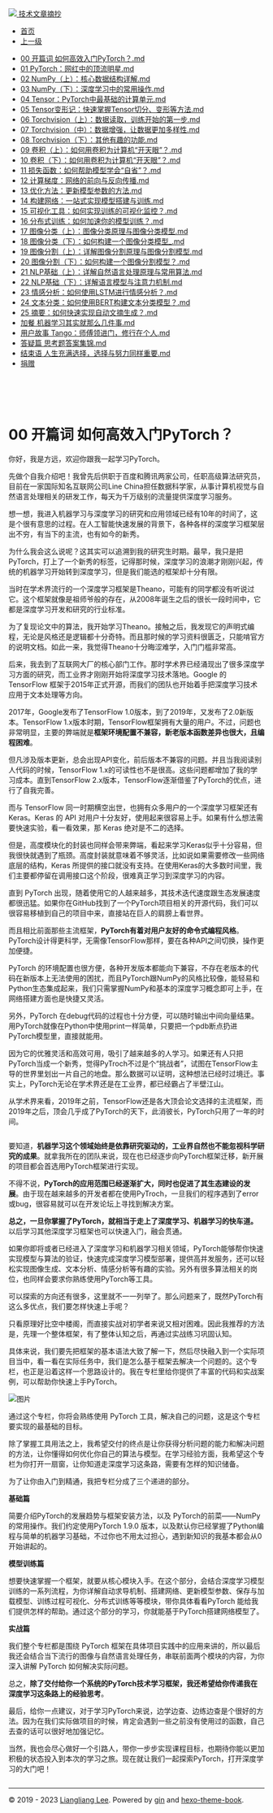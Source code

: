 <!DOCTYPE html>

<html xmlns="http://www.w3.org/1999/xhtml">
<head>
<head>
<meta content="text/html; charset=utf-8" http-equiv="Content-Type"/>
<meta content="width=device-width, initial-scale=1, maximum-scale=1.0, user-scalable=no" name="viewport"/>
<meta content="zh-cn" http-equiv="content-language"/>
<meta content="00 开篇词 如何高效入门PyTorch？" name="description"/>
<link href="/static/favicon.png" rel="icon"/>
<title>00 开篇词 如何高效入门PyTorch？ </title>
<link href="/static/index.css" rel="stylesheet"/>
<link href="/static/highlight.min.css" rel="stylesheet"/>
<script src="/static/highlight.min.js"></script>
<meta content="Hexo 4.2.0" name="generator"/>

</head>
<body>
<div class="book-container">
<div class="book-sidebar">
<div class="book-brand">
<a href="/">
<img src="/static/favicon.png"/>
<span>技术文章摘抄</span>
</a>
</div>
<div class="book-menu uncollapsible">
<ul class="uncollapsible">
<li><a class="current-tab" href="/">首页</a></li>
<li><a href="../">上一级</a></li>
</ul>
<ul class="uncollapsible">
<li>
<a class="menu-item" href="/%e4%b8%93%e6%a0%8f/PyTorch%e6%b7%b1%e5%ba%a6%e5%ad%a6%e4%b9%a0%e5%ae%9e%e6%88%98/00%20%e5%bc%80%e7%af%87%e8%af%8d%20%e5%a6%82%e4%bd%95%e9%ab%98%e6%95%88%e5%85%a5%e9%97%a8PyTorch%ef%bc%9f.md" id="00 开篇词 如何高效入门PyTorch？.md">00 开篇词 如何高效入门PyTorch？.md</a>
</li>
<li>
<a class="menu-item" href="/%e4%b8%93%e6%a0%8f/PyTorch%e6%b7%b1%e5%ba%a6%e5%ad%a6%e4%b9%a0%e5%ae%9e%e6%88%98/01%20PyTorch%ef%bc%9a%e7%bd%91%e7%ba%a2%e4%b8%ad%e7%9a%84%e9%a1%b6%e6%b5%81%e6%98%8e%e6%98%9f.md" id="01 PyTorch：网红中的顶流明星.md">01 PyTorch：网红中的顶流明星.md</a>
</li>
<li>
<a class="menu-item" href="/%e4%b8%93%e6%a0%8f/PyTorch%e6%b7%b1%e5%ba%a6%e5%ad%a6%e4%b9%a0%e5%ae%9e%e6%88%98/02%20NumPy%ef%bc%88%e4%b8%8a%ef%bc%89%ef%bc%9a%e6%a0%b8%e5%bf%83%e6%95%b0%e6%8d%ae%e7%bb%93%e6%9e%84%e8%af%a6%e8%a7%a3.md" id="02 NumPy（上）：核心数据结构详解.md">02 NumPy（上）：核心数据结构详解.md</a>
</li>
<li>
<a class="menu-item" href="/%e4%b8%93%e6%a0%8f/PyTorch%e6%b7%b1%e5%ba%a6%e5%ad%a6%e4%b9%a0%e5%ae%9e%e6%88%98/03%20NumPy%ef%bc%88%e4%b8%8b%ef%bc%89%ef%bc%9a%e6%b7%b1%e5%ba%a6%e5%ad%a6%e4%b9%a0%e4%b8%ad%e7%9a%84%e5%b8%b8%e7%94%a8%e6%93%8d%e4%bd%9c.md" id="03 NumPy（下）：深度学习中的常用操作.md">03 NumPy（下）：深度学习中的常用操作.md</a>
</li>
<li>
<a class="menu-item" href="/%e4%b8%93%e6%a0%8f/PyTorch%e6%b7%b1%e5%ba%a6%e5%ad%a6%e4%b9%a0%e5%ae%9e%e6%88%98/04%20Tensor%ef%bc%9aPyTorch%e4%b8%ad%e6%9c%80%e5%9f%ba%e7%a1%80%e7%9a%84%e8%ae%a1%e7%ae%97%e5%8d%95%e5%85%83.md" id="04 Tensor：PyTorch中最基础的计算单元.md">04 Tensor：PyTorch中最基础的计算单元.md</a>
</li>
<li>
<a class="menu-item" href="/%e4%b8%93%e6%a0%8f/PyTorch%e6%b7%b1%e5%ba%a6%e5%ad%a6%e4%b9%a0%e5%ae%9e%e6%88%98/05%20Tensor%e5%8f%98%e5%bd%a2%e8%ae%b0%ef%bc%9a%e5%bf%ab%e9%80%9f%e6%8e%8c%e6%8f%a1Tensor%e5%88%87%e5%88%86%e3%80%81%e5%8f%98%e5%bd%a2%e7%ad%89%e6%96%b9%e6%b3%95.md" id="05 Tensor变形记：快速掌握Tensor切分、变形等方法.md">05 Tensor变形记：快速掌握Tensor切分、变形等方法.md</a>
</li>
<li>
<a class="menu-item" href="/%e4%b8%93%e6%a0%8f/PyTorch%e6%b7%b1%e5%ba%a6%e5%ad%a6%e4%b9%a0%e5%ae%9e%e6%88%98/06%20Torchvision%ef%bc%88%e4%b8%8a%ef%bc%89%ef%bc%9a%e6%95%b0%e6%8d%ae%e8%af%bb%e5%8f%96%ef%bc%8c%e8%ae%ad%e7%bb%83%e5%bc%80%e5%a7%8b%e7%9a%84%e7%ac%ac%e4%b8%80%e6%ad%a5.md" id="06 Torchvision（上）：数据读取，训练开始的第一步.md">06 Torchvision（上）：数据读取，训练开始的第一步.md</a>
</li>
<li>
<a class="menu-item" href="/%e4%b8%93%e6%a0%8f/PyTorch%e6%b7%b1%e5%ba%a6%e5%ad%a6%e4%b9%a0%e5%ae%9e%e6%88%98/07%20Torchvision%ef%bc%88%e4%b8%ad%ef%bc%89%ef%bc%9a%e6%95%b0%e6%8d%ae%e5%a2%9e%e5%bc%ba%ef%bc%8c%e8%ae%a9%e6%95%b0%e6%8d%ae%e6%9b%b4%e5%8a%a0%e5%a4%9a%e6%a0%b7%e6%80%a7.md" id="07 Torchvision（中）：数据增强，让数据更加多样性.md">07 Torchvision（中）：数据增强，让数据更加多样性.md</a>
</li>
<li>
<a class="menu-item" href="/%e4%b8%93%e6%a0%8f/PyTorch%e6%b7%b1%e5%ba%a6%e5%ad%a6%e4%b9%a0%e5%ae%9e%e6%88%98/08%20Torchvision%ef%bc%88%e4%b8%8b%ef%bc%89%ef%bc%9a%e5%85%b6%e4%bb%96%e6%9c%89%e8%b6%a3%e7%9a%84%e5%8a%9f%e8%83%bd.md" id="08 Torchvision（下）：其他有趣的功能.md">08 Torchvision（下）：其他有趣的功能.md</a>
</li>
<li>
<a class="menu-item" href="/%e4%b8%93%e6%a0%8f/PyTorch%e6%b7%b1%e5%ba%a6%e5%ad%a6%e4%b9%a0%e5%ae%9e%e6%88%98/09%20%e5%8d%b7%e7%a7%af%ef%bc%88%e4%b8%8a%ef%bc%89%ef%bc%9a%e5%a6%82%e4%bd%95%e7%94%a8%e5%8d%b7%e7%a7%af%e4%b8%ba%e8%ae%a1%e7%ae%97%e6%9c%ba%e2%80%9c%e5%bc%80%e5%a4%a9%e7%9c%bc%e2%80%9d%ef%bc%9f.md" id="09 卷积（上）：如何用卷积为计算机“开天眼”？.md">09 卷积（上）：如何用卷积为计算机“开天眼”？.md</a>
</li>
<li>
<a class="menu-item" href="/%e4%b8%93%e6%a0%8f/PyTorch%e6%b7%b1%e5%ba%a6%e5%ad%a6%e4%b9%a0%e5%ae%9e%e6%88%98/10%20%e5%8d%b7%e7%a7%af%ef%bc%88%e4%b8%8b%ef%bc%89%ef%bc%9a%e5%a6%82%e4%bd%95%e7%94%a8%e5%8d%b7%e7%a7%af%e4%b8%ba%e8%ae%a1%e7%ae%97%e6%9c%ba%e2%80%9c%e5%bc%80%e5%a4%a9%e7%9c%bc%e2%80%9d%ef%bc%9f.md" id="10 卷积（下）：如何用卷积为计算机“开天眼”？.md">10 卷积（下）：如何用卷积为计算机“开天眼”？.md</a>
</li>
<li>
<a class="menu-item" href="/%e4%b8%93%e6%a0%8f/PyTorch%e6%b7%b1%e5%ba%a6%e5%ad%a6%e4%b9%a0%e5%ae%9e%e6%88%98/11%20%e6%8d%9f%e5%a4%b1%e5%87%bd%e6%95%b0%ef%bc%9a%e5%a6%82%e4%bd%95%e5%b8%ae%e5%8a%a9%e6%a8%a1%e5%9e%8b%e5%ad%a6%e4%bc%9a%e2%80%9c%e8%87%aa%e7%9c%81%e2%80%9d%ef%bc%9f.md" id="11 损失函数：如何帮助模型学会“自省”？.md">11 损失函数：如何帮助模型学会“自省”？.md</a>
</li>
<li>
<a class="menu-item" href="/%e4%b8%93%e6%a0%8f/PyTorch%e6%b7%b1%e5%ba%a6%e5%ad%a6%e4%b9%a0%e5%ae%9e%e6%88%98/12%20%e8%ae%a1%e7%ae%97%e6%a2%af%e5%ba%a6%ef%bc%9a%e7%bd%91%e7%bb%9c%e7%9a%84%e5%89%8d%e5%90%91%e4%b8%8e%e5%8f%8d%e5%90%91%e4%bc%a0%e6%92%ad.md" id="12 计算梯度：网络的前向与反向传播.md">12 计算梯度：网络的前向与反向传播.md</a>
</li>
<li>
<a class="menu-item" href="/%e4%b8%93%e6%a0%8f/PyTorch%e6%b7%b1%e5%ba%a6%e5%ad%a6%e4%b9%a0%e5%ae%9e%e6%88%98/13%20%e4%bc%98%e5%8c%96%e6%96%b9%e6%b3%95%ef%bc%9a%e6%9b%b4%e6%96%b0%e6%a8%a1%e5%9e%8b%e5%8f%82%e6%95%b0%e7%9a%84%e6%96%b9%e6%b3%95.md" id="13 优化方法：更新模型参数的方法.md">13 优化方法：更新模型参数的方法.md</a>
</li>
<li>
<a class="menu-item" href="/%e4%b8%93%e6%a0%8f/PyTorch%e6%b7%b1%e5%ba%a6%e5%ad%a6%e4%b9%a0%e5%ae%9e%e6%88%98/14%20%e6%9e%84%e5%bb%ba%e7%bd%91%e7%bb%9c%ef%bc%9a%e4%b8%80%e7%ab%99%e5%bc%8f%e5%ae%9e%e7%8e%b0%e6%a8%a1%e5%9e%8b%e6%90%ad%e5%bb%ba%e4%b8%8e%e8%ae%ad%e7%bb%83.md" id="14 构建网络：一站式实现模型搭建与训练.md">14 构建网络：一站式实现模型搭建与训练.md</a>
</li>
<li>
<a class="menu-item" href="/%e4%b8%93%e6%a0%8f/PyTorch%e6%b7%b1%e5%ba%a6%e5%ad%a6%e4%b9%a0%e5%ae%9e%e6%88%98/15%20%e5%8f%af%e8%a7%86%e5%8c%96%e5%b7%a5%e5%85%b7%ef%bc%9a%e5%a6%82%e4%bd%95%e5%ae%9e%e7%8e%b0%e8%ae%ad%e7%bb%83%e7%9a%84%e5%8f%af%e8%a7%86%e5%8c%96%e7%9b%91%e6%8e%a7%ef%bc%9f.md" id="15 可视化工具：如何实现训练的可视化监控？.md">15 可视化工具：如何实现训练的可视化监控？.md</a>
</li>
<li>
<a class="menu-item" href="/%e4%b8%93%e6%a0%8f/PyTorch%e6%b7%b1%e5%ba%a6%e5%ad%a6%e4%b9%a0%e5%ae%9e%e6%88%98/16%20%e5%88%86%e5%b8%83%e5%bc%8f%e8%ae%ad%e7%bb%83%ef%bc%9a%e5%a6%82%e4%bd%95%e5%8a%a0%e9%80%9f%e4%bd%a0%e7%9a%84%e6%a8%a1%e5%9e%8b%e8%ae%ad%e7%bb%83%ef%bc%9f.md" id="16 分布式训练：如何加速你的模型训练？.md">16 分布式训练：如何加速你的模型训练？.md</a>
</li>
<li>
<a class="menu-item" href="/%e4%b8%93%e6%a0%8f/PyTorch%e6%b7%b1%e5%ba%a6%e5%ad%a6%e4%b9%a0%e5%ae%9e%e6%88%98/17%20%e5%9b%be%e5%83%8f%e5%88%86%e7%b1%bb%ef%bc%88%e4%b8%8a%ef%bc%89%ef%bc%9a%e5%9b%be%e5%83%8f%e5%88%86%e7%b1%bb%e5%8e%9f%e7%90%86%e4%b8%8e%e5%9b%be%e5%83%8f%e5%88%86%e7%b1%bb%e6%a8%a1%e5%9e%8b.md" id="17 图像分类（上）：图像分类原理与图像分类模型.md">17 图像分类（上）：图像分类原理与图像分类模型.md</a>
</li>
<li>
<a class="menu-item" href="/%e4%b8%93%e6%a0%8f/PyTorch%e6%b7%b1%e5%ba%a6%e5%ad%a6%e4%b9%a0%e5%ae%9e%e6%88%98/18%20%e5%9b%be%e5%83%8f%e5%88%86%e7%b1%bb%ef%bc%88%e4%b8%8b%ef%bc%89%ef%bc%9a%e5%a6%82%e4%bd%95%e6%9e%84%e5%bb%ba%e4%b8%80%e4%b8%aa%e5%9b%be%e5%83%8f%e5%88%86%e7%b1%bb%e6%a8%a1%e5%9e%8b_.md" id="18 图像分类（下）：如何构建一个图像分类模型_.md">18 图像分类（下）：如何构建一个图像分类模型_.md</a>
</li>
<li>
<a class="menu-item" href="/%e4%b8%93%e6%a0%8f/PyTorch%e6%b7%b1%e5%ba%a6%e5%ad%a6%e4%b9%a0%e5%ae%9e%e6%88%98/19%20%e5%9b%be%e5%83%8f%e5%88%86%e5%89%b2%ef%bc%88%e4%b8%8a%ef%bc%89%ef%bc%9a%e8%af%a6%e8%a7%a3%e5%9b%be%e5%83%8f%e5%88%86%e5%89%b2%e5%8e%9f%e7%90%86%e4%b8%8e%e5%9b%be%e5%83%8f%e5%88%86%e5%89%b2%e6%a8%a1%e5%9e%8b.md" id="19 图像分割（上）：详解图像分割原理与图像分割模型.md">19 图像分割（上）：详解图像分割原理与图像分割模型.md</a>
</li>
<li>
<a class="menu-item" href="/%e4%b8%93%e6%a0%8f/PyTorch%e6%b7%b1%e5%ba%a6%e5%ad%a6%e4%b9%a0%e5%ae%9e%e6%88%98/20%20%e5%9b%be%e5%83%8f%e5%88%86%e5%89%b2%ef%bc%88%e4%b8%8b%ef%bc%89%ef%bc%9a%e5%a6%82%e4%bd%95%e6%9e%84%e5%bb%ba%e4%b8%80%e4%b8%aa%e5%9b%be%e5%83%8f%e5%88%86%e5%89%b2%e6%a8%a1%e5%9e%8b%ef%bc%9f.md" id="20 图像分割（下）：如何构建一个图像分割模型？.md">20 图像分割（下）：如何构建一个图像分割模型？.md</a>
</li>
<li>
<a class="menu-item" href="/%e4%b8%93%e6%a0%8f/PyTorch%e6%b7%b1%e5%ba%a6%e5%ad%a6%e4%b9%a0%e5%ae%9e%e6%88%98/21%20NLP%e5%9f%ba%e7%a1%80%ef%bc%88%e4%b8%8a%ef%bc%89%ef%bc%9a%e8%af%a6%e8%a7%a3%e8%87%aa%e7%84%b6%e8%af%ad%e8%a8%80%e5%a4%84%e7%90%86%e5%8e%9f%e7%90%86%e4%b8%8e%e5%b8%b8%e7%94%a8%e7%ae%97%e6%b3%95.md" id="21 NLP基础（上）：详解自然语言处理原理与常用算法.md">21 NLP基础（上）：详解自然语言处理原理与常用算法.md</a>
</li>
<li>
<a class="menu-item" href="/%e4%b8%93%e6%a0%8f/PyTorch%e6%b7%b1%e5%ba%a6%e5%ad%a6%e4%b9%a0%e5%ae%9e%e6%88%98/22%20NLP%e5%9f%ba%e7%a1%80%ef%bc%88%e4%b8%8b%ef%bc%89%ef%bc%9a%e8%af%a6%e8%a7%a3%e8%af%ad%e8%a8%80%e6%a8%a1%e5%9e%8b%e4%b8%8e%e6%b3%a8%e6%84%8f%e5%8a%9b%e6%9c%ba%e5%88%b6.md" id="22 NLP基础（下）：详解语言模型与注意力机制.md">22 NLP基础（下）：详解语言模型与注意力机制.md</a>
</li>
<li>
<a class="menu-item" href="/%e4%b8%93%e6%a0%8f/PyTorch%e6%b7%b1%e5%ba%a6%e5%ad%a6%e4%b9%a0%e5%ae%9e%e6%88%98/23%20%e6%83%85%e6%84%9f%e5%88%86%e6%9e%90%ef%bc%9a%e5%a6%82%e4%bd%95%e4%bd%bf%e7%94%a8LSTM%e8%bf%9b%e8%a1%8c%e6%83%85%e6%84%9f%e5%88%86%e6%9e%90%ef%bc%9f.md" id="23 情感分析：如何使用LSTM进行情感分析？.md">23 情感分析：如何使用LSTM进行情感分析？.md</a>
</li>
<li>
<a class="menu-item" href="/%e4%b8%93%e6%a0%8f/PyTorch%e6%b7%b1%e5%ba%a6%e5%ad%a6%e4%b9%a0%e5%ae%9e%e6%88%98/24%20%e6%96%87%e6%9c%ac%e5%88%86%e7%b1%bb%ef%bc%9a%e5%a6%82%e4%bd%95%e4%bd%bf%e7%94%a8BERT%e6%9e%84%e5%bb%ba%e6%96%87%e6%9c%ac%e5%88%86%e7%b1%bb%e6%a8%a1%e5%9e%8b%ef%bc%9f.md" id="24 文本分类：如何使用BERT构建文本分类模型？.md">24 文本分类：如何使用BERT构建文本分类模型？.md</a>
</li>
<li>
<a class="menu-item" href="/%e4%b8%93%e6%a0%8f/PyTorch%e6%b7%b1%e5%ba%a6%e5%ad%a6%e4%b9%a0%e5%ae%9e%e6%88%98/25%20%e6%91%98%e8%a6%81%ef%bc%9a%e5%a6%82%e4%bd%95%e5%bf%ab%e9%80%9f%e5%ae%9e%e7%8e%b0%e8%87%aa%e5%8a%a8%e6%96%87%e6%91%98%e7%94%9f%e6%88%90%ef%bc%9f.md" id="25 摘要：如何快速实现自动文摘生成？.md">25 摘要：如何快速实现自动文摘生成？.md</a>
</li>
<li>
<a class="menu-item" href="/%e4%b8%93%e6%a0%8f/PyTorch%e6%b7%b1%e5%ba%a6%e5%ad%a6%e4%b9%a0%e5%ae%9e%e6%88%98/%e5%8a%a0%e9%a4%90%20%e6%9c%ba%e5%99%a8%e5%ad%a6%e4%b9%a0%e5%85%b6%e5%ae%9e%e5%b0%b1%e9%82%a3%e4%b9%88%e5%87%a0%e4%bb%b6%e4%ba%8b.md" id="加餐 机器学习其实就那么几件事.md">加餐 机器学习其实就那么几件事.md</a>
</li>
<li>
<a class="menu-item" href="/%e4%b8%93%e6%a0%8f/PyTorch%e6%b7%b1%e5%ba%a6%e5%ad%a6%e4%b9%a0%e5%ae%9e%e6%88%98/%e7%94%a8%e6%88%b7%e6%95%85%e4%ba%8b%20Tango%ef%bc%9a%e5%b8%88%e5%82%85%e9%a2%86%e8%bf%9b%e9%97%a8%ef%bc%8c%e4%bf%ae%e8%a1%8c%e5%9c%a8%e4%b8%aa%e4%ba%ba.md" id="用户故事 Tango：师傅领进门，修行在个人.md">用户故事 Tango：师傅领进门，修行在个人.md</a>
</li>
<li>
<a class="menu-item" href="/%e4%b8%93%e6%a0%8f/PyTorch%e6%b7%b1%e5%ba%a6%e5%ad%a6%e4%b9%a0%e5%ae%9e%e6%88%98/%e7%ad%94%e7%96%91%e7%af%87%20%e6%80%9d%e8%80%83%e9%a2%98%e7%ad%94%e6%a1%88%e9%9b%86%e9%94%a6.md" id="答疑篇 思考题答案集锦.md">答疑篇 思考题答案集锦.md</a>
</li>
<li>
<a class="menu-item" href="/%e4%b8%93%e6%a0%8f/PyTorch%e6%b7%b1%e5%ba%a6%e5%ad%a6%e4%b9%a0%e5%ae%9e%e6%88%98/%e7%bb%93%e6%9d%9f%e8%af%ad%20%e4%ba%ba%e7%94%9f%e5%85%85%e6%bb%a1%e9%80%89%e6%8b%a9%ef%bc%8c%e9%80%89%e6%8b%a9%e4%b8%8e%e5%8a%aa%e5%8a%9b%e5%90%8c%e6%a0%b7%e9%87%8d%e8%a6%81.md" id="结束语 人生充满选择，选择与努力同样重要.md">结束语 人生充满选择，选择与努力同样重要.md</a>
</li>
<li><a href="/assets/捐赠.md">捐赠</a></li>
</ul>
</div>
</div>
<div class="sidebar-toggle" onclick="sidebar_toggle()" onmouseleave="remove_inner()" onmouseover="add_inner()">
<div class="sidebar-toggle-inner"></div>
</div>
<div class="off-canvas-content">
<div class="columns">
<div class="column col-12 col-lg-12">
<div class="book-navbar">
<header class="navbar">
<section class="navbar-section">
<a onclick="open_sidebar()">
<i class="icon icon-menu"></i>
</a>
</section>
</header>
</div>
<div class="book-content" style="max-width: 960px; margin: 0 auto;
    overflow-x: auto;
    overflow-y: hidden;">
<div class="book-post">

<p align="center" id="tip"></p>
<h1 class="title" data-id="00 开篇词 如何高效入门PyTorch？" id="title">00 开篇词 如何高效入门PyTorch？</h1>
<div><p>你好，我是方远，欢迎你跟我一起学习PyTorch。</p>
<p>先做个自我介绍吧！我曾先后供职于百度和腾讯两家公司，任职高级算法研究员，目前在一家国际知名互联网公司Line China担任数据科学家，从事计算机视觉与自然语言处理相关的研发工作，每天为千万级别的流量提供深度学习服务。</p>
<p>想一想，我进入机器学习与深度学习的研究和应用领域已经有10年的时间了，这是个很有意思的过程。在人工智能快速发展的背景下，各种各样的深度学习框架层出不穷，有当下的主流，也有如今的新秀。</p>
<p>为什么我会这么说呢？这其实可以追溯到我的研究生时期。最早，我只是把PyTorch，打上了一个新秀的标签，记得那时候，深度学习的浪潮才刚刚兴起，传统的机器学习开始转到深度学习，但是我们能选的框架却十分有限。</p>
<p>当时在学术界流行的一个深度学习框架是Theano，可能有的同学都没有听说过它。这个框架就像是祖师爷般的存在，从2008年诞生之后的很长一段时间中，它都是深度学习开发和研究的行业标准。</p>
<p>为了复现论文中的算法，我开始学习Theano。接触之后，我发现它的声明式编程，无论是风格还是逻辑都十分奇特。而且那时候的学习资料很匮乏，只能啃官方的说明文档。如此一来，我觉得Theano十分晦涩难学，入门门槛非常高。</p>
<p>后来，我去到了互联网大厂的核心部门工作。那时学术界已经涌现出了很多深度学习方面的研究，而工业界才刚刚开始将深度学习技术落地。Google 的 TensorFlow 框架于2015年正式开源，而我们的团队也开始着手把深度学习技术应用于文本处理等方向。</p>
<p>2017年，Google发布了TensorFlow 1.0版本，到了2019年，又发布了2.0新版本。TensorFlow 1.x版本时期，TensorFlow框架拥有大量的用户。不过，问题也非常明显，主要的弊端就是<strong>框架环境配置不兼容，新老版本函数差异也很大，且编程困难</strong>。</p>
<p>但凡涉及版本更新，总会出现API变化，前后版本不兼容的问题。并且当我阅读别人代码的时候，TensorFlow 1.x的可读性也不是很高。这些问题都增加了我的学习成本。直到TensorFlow 2.x版本，TensorFlow逐渐借鉴了PyTorch的优点，进行了自我完善。</p>
<p>而与 TensorFlow 同一时期横空出世，也拥有众多用户的一个深度学习框架还有 Keras。Keras 的 API 对用户十分友好，使用起来很容易上手。如果有什么想法需要快速实验，看一看效果，那 Keras 绝对是不二的选择。</p>
<p>但是，高度模块化的封装也同样会带来弊端，看起来学习Keras似乎十分容易，但我很快就遇到了瓶颈。高度封装就意味着不够灵活，比如说如果需要修改一些网络底层的结构，Keras 所提供的接口就没有支持。在使用Keras的大多数时间里，我们主要都停留在调用接口这个阶段，很难真正学习到深度学习的内容。</p>
<p>直到 PyTorch 出现，随着使用它的人越来越多，其技术迭代速度跟生态发展速度都很迅猛。如果你在GitHub找到了一个PyTorch项目相关的开源代码，我们可以很容易移植到自己的项目中来，直接站在巨人的肩膀上看世界。</p>
<p>而且相比前面那些主流框架，<strong>PyTorch有着对用户友好的命令式编程风格</strong>。PyTorch设计得更科学，无需像TensorFlow那样，要在各种API之间切换，操作更加便捷。</p>
<p>PyTorch 的环境配置也很方便，各种开发版本都能向下兼容，不存在老版本的代码在新版本上无法使用的困扰，而且PyTorch跟NumPy的风格比较像，能轻易和Python生态集成起来，我们只需掌握NumPy和基本的深度学习概念即可上手，在网络搭建方面也是快捷又灵活。</p>
<p>另外，PyTorch 在debug代码的过程也十分方便，可以随时输出中间向量结果。用PyTorch就像在Python中使用print一样简单，只要把一个pdb断点扔进PyTorch模型里，直接就能用。</p>
<p>因为它的优雅灵活和高效可用，吸引了越来越多的人学习。如果还有人只把PyTorch当成一个新秀，觉得PyTroch不过是个“挑战者”，试图在TensorFlow主导的世界里划出一片自己的地盘。那么数据可以证明，这种想法已经时过境迁。事实上，PyTorch无论在学术界还是在工业界，都已经霸占了半壁江山。</p>
<p>从学术界来看，2019年之前，TensorFlow还是各大顶会论文选择的主流框架，而2019年之后，顶会几乎成了PyTorch的天下，此消彼长，PyTorch只用了一年的时间。</p>
<p><img alt="" src="assets/c9ab54578dd2405e9c8562a26a4b32df.jpg"/></p>
<p>要知道，<strong>机器学习这个领域始终是依靠研究驱动的，工业界自然也不能忽视科学研究的成果</strong>。就拿我所在的团队来说，现在也已经逐步向PyTorch框架迁移，新开展的项目都会首选用PyTorch框架进行实现。</p>
<p>不得不说，<strong>PyTorch的应用范围已经逐渐扩大，同时也促进了其生态建设的发展</strong>。由于现在越来越多的开发者都在使用PyTroch，一旦我们的程序遇到了error或bug，很容易就可以在开发论坛上寻找到解决方案。</p>
<p><strong>总之，一旦你掌握了PyTorch，就相当于走上了深度学习、机器学习的快车道。</strong>以后学习其他深度学习框架也可以快速入门，融会贯通。</p>
<p>如果你即将或者已经进入了深度学习和机器学习相关领域，PyTorch能够帮你快速实现模型与算法的验证，快速完成深度学习模型部署，提供高并发服务，还可以轻松实现图像生成、文本分析、情感分析等有趣的实验。另外有很多算法相关的岗位，也同样会要求你熟练使用PyTorch等工具。</p>
<p>可以探索的方向还有很多，这里就不一一列举了。那么问题来了，既然PyTorch有这么多优点，我们要怎样快速上手呢？</p>
<p>只看原理好比空中楼阁，而直接实战对初学者来说又相对困难。因此我推荐的方法是，先理一个整体框架，有了整体认知之后，再通过实战练习巩固认知。</p>
<p>具体来说，我们要先把框架的基本语法大致了解一下，然后尽快融入到一个实际项目当中，看一看在实际任务中，我们是怎么基于框架去解决一个问题的。这个专栏，也正是沿着这样一个思路设计的。我在专栏里给你提供了丰富的代码和实战案例，可以帮助你快速上手PyTorch。</p>
<p><img alt="图片" src="assets/d4d2950559334e8095e68121369873a3.jpg"/></p>
<p>通过这个专栏，你将会熟练使用 PyTorch 工具，解决自己的问题，这是这个专栏要实现的最基础的目标。</p>
<p>除了掌握工具用法之上，我希望交付的终点是让你获得分析问题的能力和解决问题的方法，让你懂得如何优化你自己的算法与模型。在学习经验方面，我希望这个专栏为你打开一扇窗，让你知道走深度学习这条路，需要有怎样的知识储备。</p>
<p>为了让你由入门到精通，我把专栏分成了三个递进的部分。</p>
<p><strong>基础篇</strong></p>
<p>简要介绍PyTorch的发展趋势与框架安装方法，以及 PyTorch的前菜——NumPy的常用操作。我们约定使用PyTorch 1.9.0 版本，以及默认你已经掌握了Python编程与简单的机器学习基础，不过你也不用太过担心，遇到新知识的我基本都会从0开始讲起的。</p>
<p><strong>模型训练篇</strong></p>
<p>想要快速掌握一个框架，就要从核心模块入手。在这个部分，会结合深度学习模型训练的一系列流程，为你详解自动求导机制、搭建网络、更新模型参数、保存与加载模型、训练过程可视化、分布式训练等等模块，带你具体看看PyTorch 能给我们提供怎样的帮助。通过这个部分的学习，你就能基于PyTorch搭建网络模型了。</p>
<p><strong>实战篇</strong></p>
<p>我们整个专栏都是围绕 PyTorch 框架在具体项目实践中的应用来讲的，所以最后我还会结合当下流行的图像与自然语言处理任务，串联前面两个模块的内容，为你深入讲解 PyTorch 如何解决实际问题。</p>
<p>总之，<strong>除了交付给你一个系统的PyTorch技术学习框架，我还希望给你传递我在深度学习这条路上的经验思考</strong>。</p>
<p>最后，给你一点建议，对于学习PyTorch来说，边学边查、边练边查是个很好的方法。因为在我们实际做项目的时候，肯定会遇到一些之前没有使用过的函数，自己去查的话可以很好地加强记忆。</p>
<p>当然，我也会尽心做好一个引路人，带你一步步实现课程目标，也期待你能以更加积极的状态投入到本次的学习之旅。现在就让我们一起探索PyTorch，打开深度学习的大门吧！</p>
</div>
</div>
<div>
<div id="prePage" style="float: left">
</div>
<div id="nextPage" style="float: right">
</div>
</div>
</div>
</div>
</div>
<div class="copyright">
<hr/>
<p>© 2019 - 2023 <a href="/cdn-cgi/l/email-protection#afc3c3c3969b9e9e9f98efc8c2cec6c381ccc0c2" target="_blank">Liangliang Lee</a>.
                    Powered by <a href="https://github.com/gin-gonic/gin" target="_blank">gin</a> and <a href="https://github.com/kaiiiz/hexo-theme-book" target="_blank">hexo-theme-book</a>.</p>
</div>
</div>
<a class="off-canvas-overlay" onclick="hide_canvas()"></a>
</div>
<script>(function(){function c(){var b=a.contentDocument||a.contentWindow.document;if(b){var d=b.createElement('script');d.innerHTML="window.__CF$cv$params={r:'8f0b71264b080509',t:'MTczMzk4MjY4MC4wMDAwMDA='};var a=document.createElement('script');a.nonce='';a.src='/cdn-cgi/challenge-platform/scripts/jsd/main.js';document.getElementsByTagName('head')[0].appendChild(a);";b.getElementsByTagName('head')[0].appendChild(d)}}if(document.body){var a=document.createElement('iframe');a.height=1;a.width=1;a.style.position='absolute';a.style.top=0;a.style.left=0;a.style.border='none';a.style.visibility='hidden';document.body.appendChild(a);if('loading'!==document.readyState)c();else if(window.addEventListener)document.addEventListener('DOMContentLoaded',c);else{var e=document.onreadystatechange||function(){};document.onreadystatechange=function(b){e(b);'loading'!==document.readyState&&(document.onreadystatechange=e,c())}}}})();</script></body>

<script src="/static/index.js"></script>
</head></html>